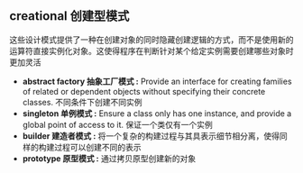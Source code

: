 ## creational 创建型模式 ##

这些设计模式提供了一种在创建对象的同时隐藏创建逻辑的方式，而不是使用新的运算符直接实例化对象。这使得程序在判断针对某个给定实例需要创建哪些对象时更加灵活

* **abstract factory 抽象工厂模式 :** Provide an interface for creating families of related or dependent objects without specifying their concrete classes. 不同条件下创建不同实例
* **singleton 单例模式 :** Ensure a class only has one instance, and provide a global point of access to it.  保证一个类仅有一个实例
* **builder 建造者模式 :** 将一个复杂的构建过程与其具表示细节相分离，使得同样的构建过程可以创建不同的表示
* **prototype 原型模式 :** 通过拷贝原型创建新的对象
